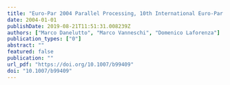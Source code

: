 ```yaml
---
title: "Euro-Par 2004 Parallel Processing, 10th International Euro-Par Conference, Pisa, Italy, August 31-September 3, 2004, Proceedings"
date: 2004-01-01
publishDate: 2019-08-21T11:51:31.008239Z
authors: ["Marco Danelutto", "Marco Vanneschi", "Domenico Laforenza"]
publication_types: ["0"]
abstract: ""
featured: false
publication: ""
url_pdf: "https://doi.org/10.1007/b99409"
doi: "10.1007/b99409"
---
```


